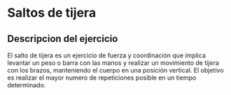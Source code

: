 # Saltos de tijera

## Descripcion del ejercicio
El salto de tijera es un ejercicio de fuerza y coordinación 
que implica levantar un peso o barra con las manos y realizar un movimiento de tijera con los brazos, 
manteniendo el cuerpo en una posición vertical. 
El objetivo es realizar el mayor numero de repeticiones posible en un tiempo determinado.
